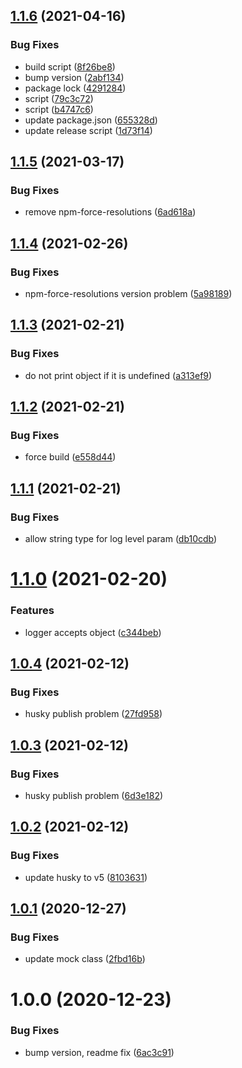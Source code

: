## [1.1.6](https://github.com/beecode-rs/msh-node-log/compare/v1.1.5...v1.1.6) (2021-04-16)


### Bug Fixes

* build script ([8f26be8](https://github.com/beecode-rs/msh-node-log/commit/8f26be8be0abeb23f0384bb70c448d3b02735d8e))
* bump version ([2abf134](https://github.com/beecode-rs/msh-node-log/commit/2abf13458e2bcc00989187716ff4bf20fa74ea71))
* package lock ([4291284](https://github.com/beecode-rs/msh-node-log/commit/42912843339a0e59881c8dc96e83faf83fec3c8f))
* script ([79c3c72](https://github.com/beecode-rs/msh-node-log/commit/79c3c7276317f6eecfa9a273067c69d6a7e92186))
* script ([b4747c6](https://github.com/beecode-rs/msh-node-log/commit/b4747c65dda738e80bdf600f6bbe482d5f8b330e))
* update package.json ([655328d](https://github.com/beecode-rs/msh-node-log/commit/655328db0a4df202287b9884d3db410bb3dec2b3))
* update release script ([1d73f14](https://github.com/beecode-rs/msh-node-log/commit/1d73f140a2dea25709b998cff11a2f0ca7960f68))

## [1.1.5](https://github.com/beecode-rs/msh-node-log/compare/v1.1.4...v1.1.5) (2021-03-17)


### Bug Fixes

* remove npm-force-resolutions ([6ad618a](https://github.com/beecode-rs/msh-node-log/commit/6ad618a5859e708be2be840928199a2fac30ad4d))

## [1.1.4](https://github.com/beecode-rs/msh-node-log/compare/v1.1.3...v1.1.4) (2021-02-26)


### Bug Fixes

* npm-force-resolutions version problem ([5a98189](https://github.com/beecode-rs/msh-node-log/commit/5a98189017d97625db6bf530e1f83c9182e405d3))

## [1.1.3](https://github.com/beecode-rs/msh-node-log/compare/v1.1.2...v1.1.3) (2021-02-21)


### Bug Fixes

* do not print object if it is undefined ([a313ef9](https://github.com/beecode-rs/msh-node-log/commit/a313ef98dfdbfc530f9cdbe4cf26a296358269ce))

## [1.1.2](https://github.com/beecode-rs/msh-node-log/compare/v1.1.1...v1.1.2) (2021-02-21)


### Bug Fixes

* force build ([e558d44](https://github.com/beecode-rs/msh-node-log/commit/e558d442f59f692c52b0a770e06516c08c91cc14))

## [1.1.1](https://github.com/beecode-rs/msh-node-log/compare/v1.1.0...v1.1.1) (2021-02-21)


### Bug Fixes

* allow string type for log level param ([db10cdb](https://github.com/beecode-rs/msh-node-log/commit/db10cdbc83a73929e5165675cf32c338ef494719))

# [1.1.0](https://github.com/beecode-rs/msh-node-log/compare/v1.0.4...v1.1.0) (2021-02-20)


### Features

* logger accepts object ([c344beb](https://github.com/beecode-rs/msh-node-log/commit/c344beb49f8dd3bbf2124e853bc2e338bbd883bb))

## [1.0.4](https://github.com/beecode-rs/msh-node-log/compare/v1.0.3...v1.0.4) (2021-02-12)


### Bug Fixes

* husky publish problem ([27fd958](https://github.com/beecode-rs/msh-node-log/commit/27fd958fd6cbe8c542ba61826922f19c196bd6bb))

## [1.0.3](https://github.com/beecode-rs/msh-node-log/compare/v1.0.2...v1.0.3) (2021-02-12)


### Bug Fixes

* husky publish problem ([6d3e182](https://github.com/beecode-rs/msh-node-log/commit/6d3e182929f36eb034867e657b3f4875e9c60c21))

## [1.0.2](https://github.com/beecode-rs/msh-node-log/compare/v1.0.1...v1.0.2) (2021-02-12)


### Bug Fixes

* update husky to v5 ([8103631](https://github.com/beecode-rs/msh-node-log/commit/8103631d9d000f2839d179572f8c010460d5b678))

## [1.0.1](https://github.com/beecode-rs/msh-node-log/compare/v1.0.0...v1.0.1) (2020-12-27)


### Bug Fixes

* update mock class ([2fbd16b](https://github.com/beecode-rs/msh-node-log/commit/2fbd16b32cd9e86a374187a3f815e612609a7eee))

# 1.0.0 (2020-12-23)


### Bug Fixes

* bump version, readme fix ([6ac3c91](https://github.com/beecode-rs/msh-node-log/commit/6ac3c9102ae44e03ae04682a3453c758ef84f0a2))
